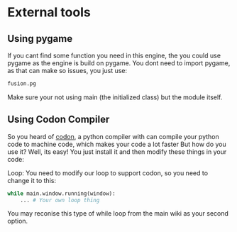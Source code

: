 # External tools

## Using pygame
If you cant find some function you need in this engine, the you could use pygame as the engine is build on pygame. You dont need to import pygame, as that can make so issues, you just use:
```python
fusion.pg
```
Make sure your not using main (the initialized class) but the module itself.

## Using Codon Compiler
So you heard of [codon](https://docs.exaloop.io/codon/), a python compiler with can compile your python code to machine code, which makes your code a lot faster But how do you use it? Well, its easy! You just install it and then modify these things in your code:

Loop:
You need to modify our loop to support codon, so you need to change it to this:
```python
while main.window.running(window):
    ... # Your own loop thing
```
You may reconise this type of while loop from the main wiki as your second option.